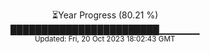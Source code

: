 <p align="center">
⏳Year Progress (80.21 %) <br>
████████████████████████▁▁▁▁▁▁ <br>
<sub>Updated: Fri, 20 Oct 2023 18:02:43 GMT</sub>
</p>

